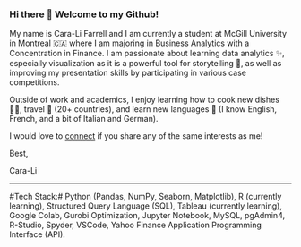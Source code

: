 ### Hi there 👋 Welcome to my Github!

My name is Cara-Li Farrell and I am currently a student at McGill University in Montreal 🇨🇦 where I am majoring in Business Analytics with a Concentration in Finance. I am passionate about learning data analytics ✨, especially visualization as it is a powerful tool for storytelling 📖, as well as improving my presentation skills by participating in various case competitions.

Outside of work and academics, I enjoy learning how to cook new dishes 🧑‍🍳, travel 🧳 (20+ countries), and learn new languages 💬 (I know English, French, and a bit of Italian and German). 

I would love to [connect](https://www.linkedin.com/in/caralifarrell/) if you share any of the same interests as me!

Best,

Cara-Li

---

#Tech Stack:# Python (Pandas, NumPy, Seaborn, Matplotlib), R (currently learning), Structured Query Language (SQL), Tableau (currently learning), Google Colab, Gurobi Optimization, Jupyter Notebook, MySQL, pgAdmin4, R-Studio, Spyder, VSCode, Yahoo Finance Application Programming Interface (API).
